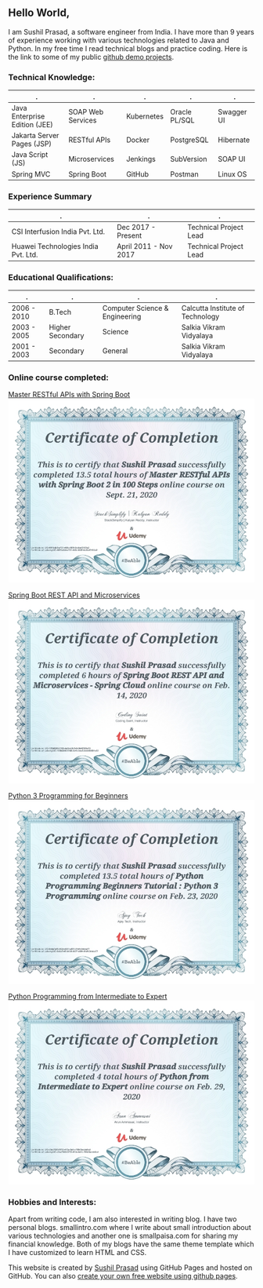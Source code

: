 
## Hello World,

I am Sushil Prasad, a software engineer from India. I have more than 9 years of experience working with various technologies related to Java and Python.
In my free time I read technical blogs and practice coding.  Here is the link to some of my public [github demo projects](https://www.github.com/smallintro).

### Technical Knowledge: 

| . | . | . | . | . |
|---|---|---|---|---|
| Java Enterprise Edition (JEE) | SOAP Web Services | Kubernetes | Oracle PL/SQL | Swagger UI |
| Jakarta Server Pages (JSP) | RESTful APIs | Docker | PostgreSQL| Hibernate |
| Java Script (JS) | Microservices | Jenkings | SubVersion | SOAP UI |
| Spring MVC | Spring Boot | GitHub | Postman | Linux OS |

### Experience Summary
| . | . | . |
|---|---|---|
| CSI Interfusion India Pvt. Ltd.	| Dec 2017 - Present | Technical Project Lead |
| Huawei Technologies India Pvt. Ltd.| April 2011 - Nov 2017 | Technical Project Lead |

### Educational Qualifications:
| . | . | . | . |
|---|---|---|---|
|2006 \- 2010| B.Tech | Computer Science & Engineering | Calcutta Institute of Technology |
|2003 \- 2005| Higher Secondary | Science | Salkia Vikram Vidyalaya |
|2001 \- 2003| Secondary	| General | Salkia Vikram Vidyalaya |

### Online course completed:

[Master RESTful APIs with Spring Boot](https://www.udemy.com/certificate/UC-49f1bdb9-e721-460c-965f-9cdbef3103a2/)
![master-restful-apis-with-spring-boot](https://raw.githubusercontent.com/smallintro/smallintro.github.io/master/cource-certificates/master-restful-apis-with-spring-boot.jpg)

[Spring Boot REST API and Microservices](https://www.udemy.com/certificate/UC-135b6808-5188-4a1b-b6c5-8c0449581e53/)
![spring-boot-restapi-and-microservices](https://raw.githubusercontent.com/smallintro/smallintro.github.io/master/cource-certificates/spring-boot-restapi-and-microservices.jpg)

[Python 3 Programming for Beginners](https://www.udemy.com/certificate/UC-6dda7ef5-b124-4037-a891-91dfc34dca77/)
![python-programming](https://raw.githubusercontent.com/smallintro/smallintro.github.io/master/cource-certificates/python-programming.jpg)

[Python Programming from Intermediate to Expert](https://www.udemy.com/certificate/UC-c3ec7083-5753-413a-9e1c-789d3ecde6cd/)
![python-from-intermediate-to-expert](https://raw.githubusercontent.com/smallintro/smallintro.github.io/master/cource-certificates/python-from-intermediate-to-expert.jpg)

### Hobbies and Interests:
Apart from writing code, I am also interested in writing blog. I have two personal blogs. smallintro.com where I write about small introduction about various technologies and another one is smallpaisa.com for sharing my financial knowledge.
Both of my blogs have the same theme template which I have customized to learn HTML and CSS.

This website is created by [Sushil Prasad](https://www.linkedin/in/sushilprasad) using GitHub Pages and hosted on GitHub. You can also [create your own free website using github pages](https://www.smallintro.com/2020/09/create-your-free-website-with-github.html).
